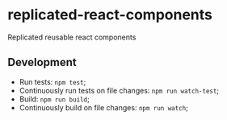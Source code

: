 # replicated-react-components
Replicated reusable react components

## Development

* Run tests: `npm test`;
* Continuously run tests on file changes: `npm run watch-test`;
* Build: `npm run build`;
* Continuously build on file changes: `npm run watch`;
